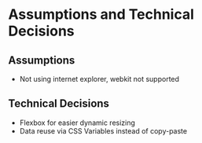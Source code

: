 # Assumptions and Technical Decisions

## Assumptions

- Not using internet explorer, webkit not supported

## Technical Decisions

- Flexbox for easier dynamic resizing
- Data reuse via CSS Variables instead of copy-paste
